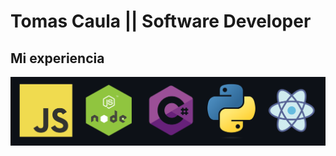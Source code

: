 # Tomas Caula || Software Developer 

## Mi experiencia
<picture>
  <source media="(prefers-color-scheme: dark)" srcset="./experiencia.png">
  <source media="(prefers-color-scheme: light)" srcset="./experiencia.png">
  <img alt="experiencia." src="./experiencia.png">
</picture>